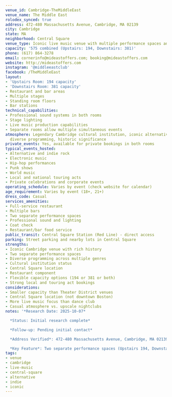 ```yaml
---
venue_id: Cambridge-TheMiddleEast
venue_name: The Middle East
rolodex_synced: true
address: 472-480 Massachusetts Avenue, Cambridge, MA 02139
city: Cambridge
state: MA
neighborhood: Central Square
venue_type: Iconic live music venue with multiple performance spaces and restaurant
capacity: '575 combined (Upstairs: 194, Downstairs: 381)'
phone: (617) 864-3278
email: cornerinfo@mideastoffers.com; booking@mideastoffers.com
website: http://mideastoffers.com
instagram: '@middleeastclub'
facebook: /TheMiddleEast
layout:
- 'Upstairs Room: 194 capacity'
- 'Downstairs Room: 381 capacity'
- Restaurant and bar areas
- Multiple stages
- Standing room floors
- Bar stations
technical_capabilities:
- Professional sound systems in both rooms
- Stage lighting
- Live music production capabilities
- Separate rooms allow multiple simultaneous events
atmosphere: Legendary Cambridge cultural institution, iconic alternative/indie venue,
  diverse programming, historic significance
private_events: Yes, available for private bookings in both rooms
typical_events_hosted:
- Alternative and indie rock
- Electronic music
- Hip-hop performances
- Punk shows
- World music
- Local and national touring acts
- Private celebrations and corporate events
operating_schedule: Varies by event (check website for calendar)
age_requirement: Varies by event (18+, 21+)
dress_code: Casual
services_amenities:
- Full-service restaurant
- Multiple bars
- Two separate performance spaces
- Professional sound and lighting
- Coat check
- Restaurant/bar food service
public_transit: Central Square Station (Red Line) - direct access
parking: Street parking and nearby lots in Central Square
strengths:
- Iconic Cambridge venue with rich history
- Two separate performance spaces
- Diverse programming across multiple genres
- Cultural institution status
- Central Square location
- Restaurant component
- Flexible capacity options (194 or 381 or both)
- Strong local and touring act bookings
considerations:
- Smaller capacity than Theater District venues
- Central Square location (not downtown Boston)
- More live music focus than dance club
- Casual atmosphere vs. upscale nightclubs
notes: '*Research Date: 2025-10-07*

  *Status: Initial research complete*

  *Follow-up: Pending initial contact*

  *Address Verified*: 472-480 Massachusetts Avenue, Cambridge, MA 02139 (Central Square)

  *Key Feature*: Two separate performance spaces (Upstairs 194, Downstairs 381)'
tags:
- venue
- cambridge
- live-music
- central-square
- alternative
- indie
- iconic
---
```

